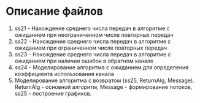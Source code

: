 # Описание файлов
1. ss21 - Нахождение среднего числа передач в алгоритме с ожиданием при неограниченном числе повторных передач
2. ss22 - Нахождение среднего числа передач в алгоритме с ожиданием при ограниченном числе повторных передач
3. ss23 - Нахождение среднего числа передач в алгоритме с ожиданием при наличии ошибок в обратном канале
4. ss24 - Моделирование алгоритма с ожиданием для определения коэффициента использования канала
5. Моделирование алгоритма с возвратом (ss25, ReturnAlg, Message). ReturnAlg - основной алгоритм, Message - формирование потоков, ss25 - построение графиков. 
